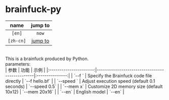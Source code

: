 # brainfuck-py
| name                   | jump to                          |
|:----------------------:|:--------------------------------:|
| `[en]`                 |   `now`                          |
| `[zh-cn]`              |   [jump to](./README_zh-cn.md)     |
<br>
This is a brainfuck produced by Python.<br>
parameters:<br>
| 参数                   | 功能                                           | 示例            |
|:----------------------:|-----------------------------------------------|:---------------:|
| `--f <File path>`      | Specify the Brainfuck code file directly      | `--f hello.bf`  |
| `--speed <seconds>`    | Adjust execution speed (default 0.1 seconds)  | `--speed 0.5`   |
| `--mem <row>x<column>` | Customize 2D memory size (default 10x12)      | `--mem 20x16`   |
| `--en`                 | English model                                 | `--en`          |

